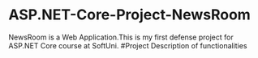 # ASP.NET-Core-Project-NewsRoom
NewsRoom is a Web Application.This is my first defense project for ASP.NET Core course at SoftUni.
#Project Description of functionalities


